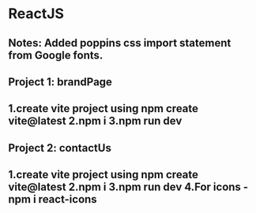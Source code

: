 # ReactJS
Notes:
Added poppins css import statement from Google fonts.
---------------------------------------------------
Project 1: brandPage
----------------------------------------------------
1.create vite project using 
npm create vite@latest
2.npm i
3.npm run dev
-------------------------------------------------------------
Project 2: contactUs
--------------------------------------------------------------
1.create vite project using
npm create vite@latest
2.npm i
3.npm run dev
4.For icons - npm i react-icons
-----------------------------------------------------------
